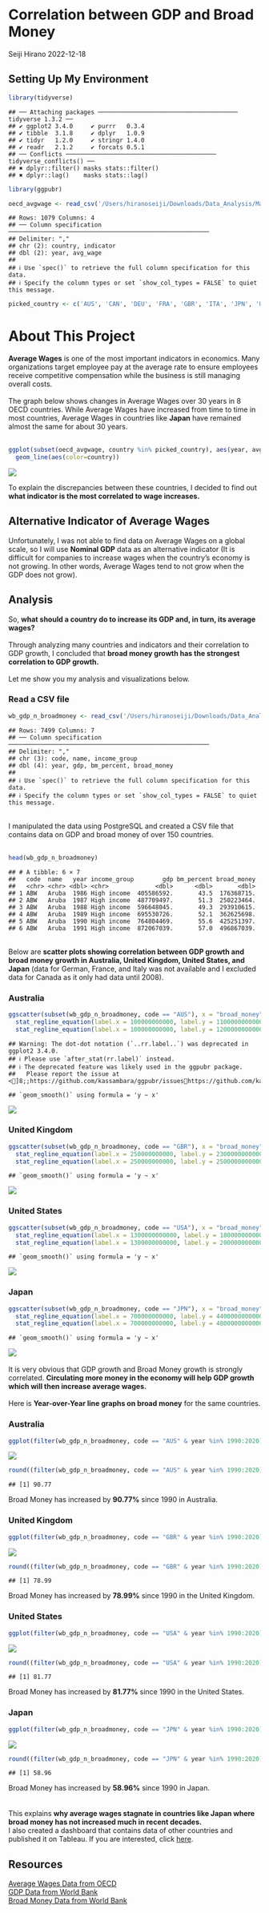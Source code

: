 Correlation between GDP and Broad Money
================
Seiji Hirano
2022-12-18

## Setting Up My Environment

``` r
library(tidyverse)
```

    ## ── Attaching packages ─────────────────────────────────────── tidyverse 1.3.2 ──
    ## ✔ ggplot2 3.4.0     ✔ purrr   0.3.4
    ## ✔ tibble  3.1.8     ✔ dplyr   1.0.9
    ## ✔ tidyr   1.2.0     ✔ stringr 1.4.0
    ## ✔ readr   2.1.2     ✔ forcats 0.5.1
    ## ── Conflicts ────────────────────────────────────────── tidyverse_conflicts() ──
    ## ✖ dplyr::filter() masks stats::filter()
    ## ✖ dplyr::lag()    masks stats::lag()

``` r
library(ggpubr)

oecd_avgwage <- read_csv('/Users/hiranoseiji/Downloads/Data_Analysis/Macro_Economic_Wage_Analysis/oecd_avgwage.csv')
```

    ## Rows: 1079 Columns: 4
    ## ── Column specification ────────────────────────────────────────────────────────
    ## Delimiter: ","
    ## chr (2): country, indicator
    ## dbl (2): year, avg_wage
    ## 
    ## ℹ Use `spec()` to retrieve the full column specification for this data.
    ## ℹ Specify the column types or set `show_col_types = FALSE` to quiet this message.

``` r
picked_country <- c('AUS', 'CAN', 'DEU', 'FRA', 'GBR', 'ITA', 'JPN', 'USA')
```

# About This Project

**Average Wages** is one of the most important indicators in economics.
Many organizations target employee pay at the average rate to ensure
employees receive competitive compensation while the business is still
managing overall costs. <br> <br> The graph below shows changes in
Average Wages over 30 years in 8 OECD countries. While Average Wages
have increased from time to time in most countries, Average Wages in
countries like **Japan** have remained almost the same for about 30
years. <br> <br>

``` r
ggplot(subset(oecd_avgwage, country %in% picked_country), aes(year, avg_wage)) +
  geom_line(aes(color=country))
```

![](Correlation-between-GDP-and-Broad-Money_files/figure-gfm/OECD%20Average%20Wages%20Data-1.png)<!-- -->

To explain the discrepancies between these countries, I decided to find
out **what indicator is the most correlated to wage increases.**

## Alternative Indicator of Average Wages

Unfortunately, I was not able to find data on Average Wages on a global
scale, so I will use **Nominal GDP** data as an alternative indicator
(It is difficult for companies to increase wages when the country’s
economy is not growing. In other words, Average Wages tend to not grow
when the GDP does not grow).

## Analysis

So, **what should a country do to increase its GDP and, in turn, its
average wages?** <br> <br> Through analyzing many countries and
indicators and their correlation to GDP growth, I concluded that **broad
money growth has the strongest correlation to GDP growth.** <br> <br>
Let me show you my analysis and visualizations below.

### Read a CSV file

``` r
wb_gdp_n_broadmoney <- read_csv('/Users/hiranoseiji/Downloads/Data_Analysis/Macro_Economic_Wage_Analysis/worldbank_gdp_n_broadmoney.csv')
```

    ## Rows: 7499 Columns: 7
    ## ── Column specification ────────────────────────────────────────────────────────
    ## Delimiter: ","
    ## chr (3): code, name, income_group
    ## dbl (4): year, gdp, bm_percent, broad_money
    ## 
    ## ℹ Use `spec()` to retrieve the full column specification for this data.
    ## ℹ Specify the column types or set `show_col_types = FALSE` to quiet this message.

<br> I manipulated the data using PostgreSQL and created a CSV file that
contains data on GDP and broad money of over 150 countries. <br> <br>

``` r
head(wb_gdp_n_broadmoney)
```

    ## # A tibble: 6 × 7
    ##   code  name   year income_group        gdp bm_percent broad_money
    ##   <chr> <chr> <dbl> <chr>             <dbl>      <dbl>       <dbl>
    ## 1 ABW   Aruba  1986 High income  405586592.       43.5  176368715.
    ## 2 ABW   Aruba  1987 High income  487709497.       51.3  250223464.
    ## 3 ABW   Aruba  1988 High income  596648045.       49.3  293910615.
    ## 4 ABW   Aruba  1989 High income  695530726.       52.1  362625698.
    ## 5 ABW   Aruba  1990 High income  764804469.       55.6  425251397.
    ## 6 ABW   Aruba  1991 High income  872067039.       57.0  496867039.

<br> Below are **scatter plots showing correlation between GDP growth
and broad money growth in Australia, United Kingdom, United States, and
Japan** (data for German, France, and Italy was not available and I
excluded data for Canada as it only had data until 2008).

### Australia

``` r
ggscatter(subset(wb_gdp_n_broadmoney, code == "AUS"), x = "broad_money", y = "gdp", add = "reg.line") +
  stat_regline_equation(label.x = 100000000000, label.y = 1100000000000,  aes(label = ..rr.label..)) +
  stat_regline_equation(label.x = 100000000000, label.y = 1200000000000,  aes(label = ..eq.label..))
```

    ## Warning: The dot-dot notation (`..rr.label..`) was deprecated in ggplot2 3.4.0.
    ## ℹ Please use `after_stat(rr.label)` instead.
    ## ℹ The deprecated feature was likely used in the ggpubr package.
    ##   Please report the issue at <]8;;https://github.com/kassambara/ggpubr/issueshttps://github.com/kassambara/ggpubr/issues]8;;>.

    ## `geom_smooth()` using formula = 'y ~ x'

![](Correlation-between-GDP-and-Broad-Money_files/figure-gfm/visualizing%20AUS%20data-1.png)<!-- -->

### United Kingdom

``` r
ggscatter(subset(wb_gdp_n_broadmoney, code == "GBR"), x = "broad_money", y = "gdp", add = "reg.line") +
  stat_regline_equation(label.x = 250000000000, label.y = 2300000000000,  aes(label = ..rr.label..)) +
  stat_regline_equation(label.x = 250000000000, label.y = 2500000000000,  aes(label = ..eq.label..))
```

    ## `geom_smooth()` using formula = 'y ~ x'

![](Correlation-between-GDP-and-Broad-Money_files/figure-gfm/visualizing%20GBR%20data-1.png)<!-- -->

### United States

``` r
ggscatter(subset(wb_gdp_n_broadmoney, code == "USA"), x = "broad_money", y = "gdp", add = "reg.line") +
  stat_regline_equation(label.x = 1300000000000, label.y = 18000000000000,  aes(label = ..rr.label..)) +
  stat_regline_equation(label.x = 1300000000000, label.y = 20000000000000,  aes(label = ..eq.label..))
```

    ## `geom_smooth()` using formula = 'y ~ x'

![](Correlation-between-GDP-and-Broad-Money_files/figure-gfm/visualizing%20USA%20data-1.png)<!-- -->

### Japan

``` r
ggscatter(subset(wb_gdp_n_broadmoney, code == "JPN"), x = "broad_money", y = "gdp", add = "reg.line") +
  stat_regline_equation(label.x = 700000000000, label.y = 4400000000000,  aes(label = ..rr.label..)) +
  stat_regline_equation(label.x = 700000000000, label.y = 4800000000000,  aes(label = ..eq.label..))
```

    ## `geom_smooth()` using formula = 'y ~ x'

![](Correlation-between-GDP-and-Broad-Money_files/figure-gfm/visualizing%20JPN%20data-1.png)<!-- -->
<br> <br> It is very obvious that GDP growth and Broad Money growth is
strongly correlated. **Circulating more money in the economy will help
GDP growth which will then increase average wages.** <br> <br> Here is
**Year-over-Year line graphs on broad money** for the same countries.

### Australia

``` r
ggplot(filter(wb_gdp_n_broadmoney, code == "AUS" & year %in% 1990:2020), aes(year, broad_money)) + geom_line()
```

![](Correlation-between-GDP-and-Broad-Money_files/figure-gfm/AUS%20line%20chart-1.png)<!-- -->

``` r
round((filter(wb_gdp_n_broadmoney, code == "AUS" & year %in% 1990:2020)$broad_money[31] - filter(wb_gdp_n_broadmoney, code == "AUS" & year %in% 1990:2020)$broad_money[1])/filter(wb_gdp_n_broadmoney, code == "AUS" & year %in% 1990:2020)$broad_money[31]*100, digits = 2)
```

    ## [1] 90.77

Broad Money has increased by **90.77%** since 1990 in Australia.

### United Kingdom

``` r
ggplot(filter(wb_gdp_n_broadmoney, code == "GBR" & year %in% 1990:2020), aes(year, broad_money)) + geom_line()
```

![](Correlation-between-GDP-and-Broad-Money_files/figure-gfm/GBR%20line%20chart-1.png)<!-- -->

``` r
round((filter(wb_gdp_n_broadmoney, code == "GBR" & year %in% 1990:2020)$broad_money[31] - filter(wb_gdp_n_broadmoney, code == "GBR" & year %in% 1990:2020)$broad_money[1])/filter(wb_gdp_n_broadmoney, code == "GBR" & year %in% 1990:2020)$broad_money[31]*100, digits = 2)
```

    ## [1] 78.99

Broad Money has increased by **78.99%** since 1990 in the United
Kingdom.

### United States

``` r
ggplot(filter(wb_gdp_n_broadmoney, code == "USA" & year %in% 1990:2020), aes(year, broad_money)) + geom_line()
```

![](Correlation-between-GDP-and-Broad-Money_files/figure-gfm/USA%20line%20chart-1.png)<!-- -->

``` r
round((filter(wb_gdp_n_broadmoney, code == "USA" & year %in% 1990:2020)$broad_money[31] - filter(wb_gdp_n_broadmoney, code == "USA" & year %in% 1990:2020)$broad_money[1])/filter(wb_gdp_n_broadmoney, code == "USA" & year %in% 1990:2020)$broad_money[31]*100, digits = 2)
```

    ## [1] 81.77

Broad Money has increased by **81.77%** since 1990 in the United States.

### Japan

``` r
ggplot(filter(wb_gdp_n_broadmoney, code == "JPN" & year %in% 1990:2020), aes(year, broad_money)) + geom_line()
```

![](Correlation-between-GDP-and-Broad-Money_files/figure-gfm/JPN%20line%20chart-1.png)<!-- -->

``` r
round((filter(wb_gdp_n_broadmoney, code == "JPN" & year %in% 1990:2020)$broad_money[31] - filter(wb_gdp_n_broadmoney, code == "JPN" & year %in% 1990:2020)$broad_money[1])/filter(wb_gdp_n_broadmoney, code == "JPN" & year %in% 1990:2020)$broad_money[31]*100, digits = 2)
```

    ## [1] 58.96

Broad Money has increased by **58.96%** since 1990 in Japan. <br> <br>
<br> This explains **why average wages stagnate in countries like Japan
where broad money has not increased much in recent decades.** <br> I
also created a dashboard that contains data of other countries and
published it on Tableau. If you are interested, click
[here](https://public.tableau.com/app/profile/seiji.hirano/viz/MostCorrelatedIndicatortoCountrysAverageWagesGrowth/Dashboard1).
<br>

## Resources

[Average Wages Data from
OECD](https://data.oecd.org/earnwage/average-wages.htm)<br> [GDP Data
from World
Bank](https://data.worldbank.org/indicator/NY.GDP.MKTP.CD)<br> [Broad
Money Data from World
Bank](https://data.worldbank.org/indicator/FM.LBL.BMNY.GD.ZS)
